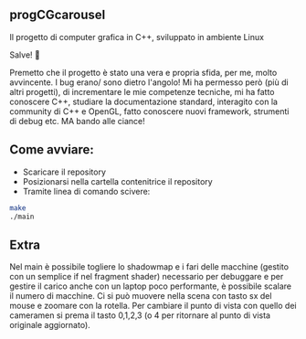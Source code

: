 ## progCGcarousel
Il progetto di computer grafica in C++, sviluppato in ambiente Linux

Salve! 👾

Premetto che il progetto è stato una vera e propria sfida, per me, molto avvincente. I bug erano/ sono dietro l'angolo! Mi ha permesso però (più di altri progetti), di incrementare le mie competenze tecniche, mi ha fatto conoscere C++, studiare la documentazione standard, interagito con la community di C++ e OpenGL, fatto conoscere nuovi framework, strumenti di debug etc. MA bando alle ciance!

## Come avviare:

 - Scaricare il repository
 - Posizionarsi nella cartella contenitrice il repository
 - Tramite linea di comando scivere:
```sh
make
./main
```
## Extra
Nel main è possibile togliere lo shadowmap e i fari delle macchine (gestito con un semplice if nel fragment shader) necessario per debuggare e per gestire il carico anche con un laptop poco performante, è possibile scalare il numero di macchine. 
Ci si può muovere nella scena con tasto sx del mouse e zoomare con la rotella. 
Per cambiare il punto di vista con quello dei cameramen si prema il tasto 0,1,2,3 (o 4 per ritornare al punto di vista originale aggiornato).
